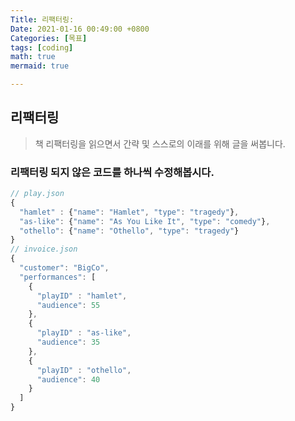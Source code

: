 ```yaml
---
Title: 리팩터링: 
Date: 2021-01-16 00:49:00 +0800
Categories: [목표]
tags: [coding]
math: true
mermaid: true

---
```


## 리팩터링

> 책 리팩터링을 읽으면서 간략 및 스스로의 이래를 위해 글을 써봅니다.



### 리팩터링 되지 않은 코드를 하나씩 수정해봅시다.

```javascript
// play.json
{
  "hamlet" : {"name": "Hamlet", "type": "tragedy"},
  "as-like": {"name": "As You Like It", "type": "comedy"},
  "othello": {"name": "Othello", "type": "tragedy"}
}
// invoice.json
{
  "customer": "BigCo",
  "performances": [
    {
      "playID" : "hamlet",
      "audience": 55
    },
    {
      "playID" : "as-like",
      "audience": 35
    },
    {
      "playID" : "othello",
      "audience": 40
    }
  ]
}
```



```javascript

```

